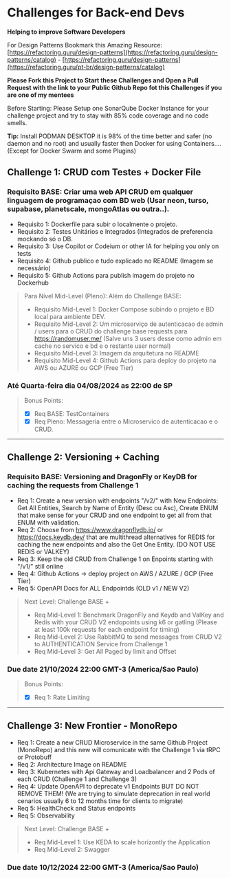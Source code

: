 # Challenges for Back-end Devs
**Helping to improve Software Developers**

For Design Patterns Bookmark this Amazing Resource: [https://refactoring.guru/design-patterns](https://refactoring.guru/design-patterns/catalog) - [https://refactoring.guru/design-patterns](https://refactoring.guru/pt-br/design-patterns/catalog)

**Please Fork this Project to Start these Challenges and Open a Pull Request with the link to your Public Github Repo fot this Challenges if you are one of my mentees**

Before Starting: Please Setup one SonarQube Docker Instance for your challenge project and try to stay with 85% code coverage and no code smells.

**Tip:** Install PODMAN DESKTOP it is 98% of the time better and safer (no daemon and no root) and usually faster then Docker for using Containers.... (Except for Docker Swarm and some Plugins)


## Challenge 1:  CRUD com Testes + Docker File

### Requisito BASE: Criar uma web API CRUD em qualquer linguagem de programaçao com BD web (Usar neon, turso, supabase, planetscale, mongoAtlas ou outra..).

* Requisito 1:  Dockerfile para subir o localmente o projeto.
* Requisito 2:  Testes Unitários e Integrados (Integrados de preferencia mockando só o DB.
* Requisito 3:  Use Copilot or Codeium or other IA for helping you only on tests
* Requisito 4:  Github publico e tudo explicado no README (Imagem se necessário)
* Requisito 5:  Github Actions para publish imagem do projeto no Dockerhub

> Para Nível Mid-Level (Pleno):  Além do Challenge BASE:
> * Requisito Mid-Level 1: Docker Compose subindo o projeto e BD local para ambiente DEV.
> * Requisito Mid-Level 2: Um microserviço de autenticacao de admin / users para o CRUD do challenge base requests para https://randomuser.me/ (Salve uns 3 users desse como admin em cache no servico e bd e o restante user normal)
> * Requisito Mid-Level 3: Imagem da arquitetura no README
> * Requisito Mid-Level 4: Github Actions para deploy do projeto na AWS ou AZURE ou GCP (Free Tier)

### Até Quarta-feira dia 04/08/2024 as 22:00 de SP

> Bonus Points:
> - [x] Req BASE: TestContainers
> - [x] Req Pleno: Messageria entre o Microservico de autenticacao e o CRUD. 

-------------------------------------------

## Challenge 2: Versioning + Caching 

### Requisito BASE: Versioning and DragonFly or KeyDB for caching the requests from Challenge 1

* Req 1: Create a new version with endpoints "/v2/" with New Endpoints: Get All Entities, Search by Name of Entity (Desc ou Asc), Create ENUM that make sense for your CRUD and one endpoint to get all from that ENUM with validation.
* Req 2: Choose from https://www.dragonflydb.io/ or https://docs.keydb.dev/ that are multithread alternatives for REDIS for caching the new endpoints and also the Get One Entity. (DO NOT USE REDIS or VALKEY)
* Req 3: Keep the old CRUD from Challenge 1 on Enpoints starting with "/v1/" still online
* Req 4: Github Actions -> deploy project on AWS / AZURE / GCP (Free Tier)
* Req 5: OpenAPI Docs for ALL Endpointds (OLD v1 / NEW V2)

> Next Level:  Challenge BASE +
> * Req Mid-Level 1: Benchmark DragonFly and Keydb and ValKey and Redis with your CRUD V2 endopoints using k6 or gatling (Please at least 100k requests for each endpoint for timing)
> * Req Mid-Level 2: Use RabbitMQ to send messages from CRUD V2 to AUTHENTICATION Service from Challenge 1
> * Req Mid-Level 3: Get All Paged by limit and Offset

### Due date 21/10/2024 22:00 GMT-3 (America/Sao Paulo)

> Bonus Points:
> - [x] Req 1: Rate Limiting

-------------------------------------------

## Challenge 3: New Frontier - MonoRepo

* Req 1: Create a new CRUD Microservice in the same Github Project (MonoRepo) and this new will comunicate with the Challenge 1 via tRPC or Protobuff 
* Req 2: Architecture Image on README
* Req 3: Kubernetes with Api Gateway and Loadbalancer and 2 Pods of each CRUD (Challenge 1 and Challenge 3)
* Req 4: Update OpenAPI to deprecate v1 Endpoints BUT DO NOT REMOVE THEM! (We are trying to simulate deprecation in real world cenarios usually 6 to 12 months time for clients to migrate)
* Req 5: HealthCheck and Status endpoints 
* Req 5: Observability

> Next Level:  Challenge BASE +
> * Req Mid-Level 1: Use KEDA to scale horizontly the Application
> * Req Mid-Level 2: Swagger

### Due date 10/12/2024 22:00 GMT-3 (America/Sao Paulo)
